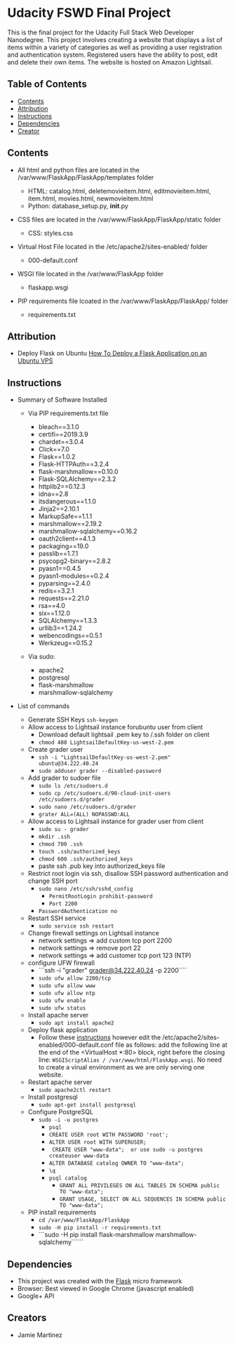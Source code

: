 # Udacity FSWD Final Project

This is the final project for the Udacity Full Stack Web Developer Nanodegree.  This project involves creating a website that displays a list of items within a variety of categories as well as providing a user registration and authentication system.  Registered users have the ability to post, edit and delete their own items.  The website is hosted on Amazon Lightsail.

## Table of Contents

* [Contents](#contents)
* [Attribution](#attribution)
* [Instructions](#instructions)
* [Dependencies](#dependencies)
* [Creator](#creators)

## Contents

*  All html and python files are located in the /var/www/FlaskApp/FlaskApp/templates folder
    - HTML: catalog.html, deletemovieitem.html, editmovieitem.html, item.html, movies.html, newmovieitem.html
    - Python: database_setup.py, __init__.py

*  CSS files are located in the /var/www/FlaskApp/FlaskApp/static folder
    - CSS: styles.css

*  Virtual Host File located in the /etc/apache2/sites-enabled/ folder
    - 000-default.conf

*  WSGI file located in the /var/www/FlaskApp folder
    - flaskapp.wsgi

* PIP requirements file lcoated in the /var/www/FlaskApp/FlaskApp/ folder
    - requirements.txt

## Attribution

*  Deploy Flask on Ubuntu [How To Deploy a Flask Application on an Ubuntu VPS](https://www.digitalocean.com/community/tutorials/how-to-deploy-a-flask-application-on-an-ubuntu-vps)

## Instructions

* Summary of Software Installed
    - Via PIP requirements.txt file
        * bleach==3.1.0 
        * certifi==2019.3.9 
        * chardet==3.0.4
        * Click==7.0 
        * Flask==1.0.2 
        * Flask-HTTPAuth==3.2.4
        * flask-marshmallow==0.10.0 
        * Flask-SQLAlchemy==2.3.2
        * httplib2==0.12.3
        * idna==2.8
        * itsdangerous==1.1.0
        * Jinja2==2.10.1
        * MarkupSafe==1.1.1
        * marshmallow==2.19.2
        * marshmallow-sqlalchemy==0.16.2
        * oauth2client==4.1.3
        * packaging==19.0
        * passlib==1.7.1
        * psycopg2-binary==2.8.2
        * pyasn1==0.4.5
        * pyasn1-modules==0.2.4
        * pyparsing==2.4.0
        * redis==3.2.1
        * requests==2.21.0
        * rsa==4.0
        * six==1.12.0
        * SQLAlchemy==1.3.3
        * urllib3==1.24.2
        * webencodings==0.5.1
        * Werkzeug==0.15.2

    - Via sudo:
        * apache2
        * postgresql
        * flask-marshmallow
        * marshmallow-sqlalchemy

* List of commands
    - Generate SSH Keys
        ```ssh-keygen```
    - Allow access to Lightsail instance forubuntu user from client
        * Download default lightsail .pem key to /.ssh folder on client
        * ```chmod 400 LightsailDefaultKey-us-west-2.pem```
    - Create grader user
        * ```ssh -i "LightsailDefaultKey-us-west-2.pem" ubuntu@34.222.40.24```
        *  ```sudo adduser grader --disabled-password```
    - Add grader to sudoer file
        *  ```sudo ls /etc/sudoers.d```
        *  ```sudo cp /etc/sudoers.d/90-cloud-init-users /etc/sudoers.d/grader```
        *  ```sudo nano /etc/sudoers.d/grader```
	    *    ```grater ALL=(ALL) NOPASSWD:ALL```
    - Allow access to Lightsail instance for grader user from client
        *  ```sudo su - grader```
        *  ```mkdir .ssh```
        *  ```chmod 700 .ssh```
        *  ```touch .ssh/authorized_keys```
        *  ```chmod 600 .ssh/authorized_keys```
        *  paste ssh .pub key into authorized_keys file
    - Restrict root login via ssh, disallow SSH password authentication and change SSH port
        *  ```sudo nano /etc/ssh/sshd_config```
            *  ```PermitRootLogin prohibit-password```
            *  ```Port 2200```
	    *  ```PasswordAuthentication no```
    - Restart SSH service
        *  ```sudo service ssh restart```
    - Change firewall settings on Lightsail instance
        *  network settings => add custom tcp port 2200 
        *  network settings => remove port 22
        *  network settings => add customer tcp port 123 (NTP)
    - configure UFW firewall
        *  ```ssh -i "grader" grader@34.222.40.24 -p 2200````
        *  ```sudo ufw allow 2200/tcp```
        *  ```sudo ufw allow www```
        *  ```sudo ufw allow ntp```
        *  ```sudo ufw enable```
        *  ```sudo ufw status```
    - Install apache server
        *  ```sudo apt install apache2```
    - Deploy flask application
        *  Follow these [instructions](https://www.digitalocean.com/community/tutorials/how-to-deploy-a-flask-application-on-an-ubuntu-vps) however edit the /etc/apache2/sites-enabled/000-default.conf file as follows:  add the following line at the end of the <VirtualHost *:80> block, right before the closing </VirtualHost> line: ```WSGIScriptAlias / /var/www/html/FlaskApp.wsgi```. No need to create a virual environment as we are only serving one website.
    - Restart apache server
        *  ```sudo apache2ctl restart```
    - Install postgresql
        *  ```sudo apt-get install postgresql```
    - Configure PostgreSQL
        *  ```sudo -i -u postgres```
            *  ```psql```
            *  ```CREATE USER root WITH PASSWORD 'root';```
            *  ```ALTER USER root WITH SUPERUSER;```
            *  ``` CREATE USER "www-data";  or use sudo -u postgres createuser www-data```
            *  ```ALTER DATABASE catalog OWNER TO "www-data";```
            *  ```\q```
            *  ```psql catalog```
                *  ```GRANT ALL PRIVILEGES ON ALL TABLES IN SCHEMA public TO "www-data";```
                *  ```GRANT USAGE, SELECT ON ALL SEQUENCES IN SCHEMA public TO "www-data";```
    - PIP install requirements
        *  ```cd /var/www/FlaskApp/FlaskApp```
        *  ```sudo -H pip install -r requirements.txt```
        *  ```sudo -H pip install flask-marshmallow marshmallow-sqlalchemy``````

## Dependencies

* This project was created with the [Flask](http://flask.pocoo.org/) micro framework 
* Browser: Best viewed in Google Chrome (javascript enabled)
* Google+ API

## Creators

* Jamie Martinez
